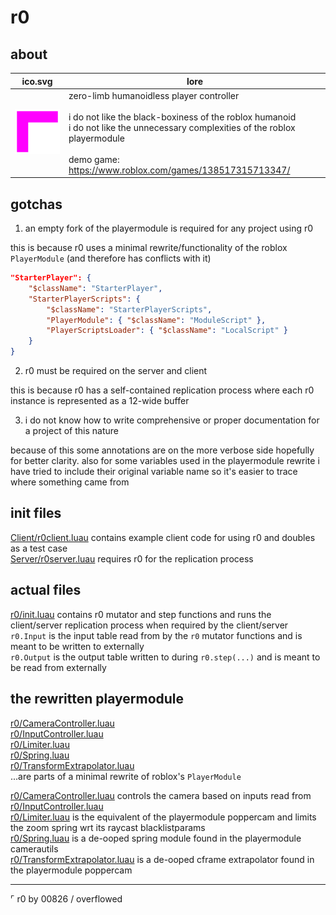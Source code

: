 # r0

## about

|ico.svg|lore|
|-|-|
|<img src="./r0-ico.svg" width="96"/>|zero-limb humanoidless player controller<br><br>i do not like the black-boxiness of the roblox humanoid<br>i do not like the unnecessary complexities of the roblox playermodule<br><br>demo game: https://www.roblox.com/games/138517315713347/|

## gotchas

1. an empty fork of the playermodule is required for any project using r0

this is because r0 uses a minimal rewrite/functionality of the roblox `PlayerModule` (and therefore has conflicts with it)

```json
"StarterPlayer": {
	"$className": "StarterPlayer",
	"StarterPlayerScripts": {
		"$className": "StarterPlayerScripts",
		"PlayerModule": { "$className": "ModuleScript" },
		"PlayerScriptsLoader": { "$className": "LocalScript" }
	}
}
```

2. r0 must be required on the server and client

this is because r0 has a self-contained replication process where each r0 instance is represented as a 12-wide buffer

3. i do not know how to write comprehensive or proper documentation for a project of this nature

because of this some annotations are on the more verbose side hopefully for better clarity. also for some variables used in the playermodule rewrite i have tried to include their original variable name so it's easier to trace where something came from

## init files

[Client/r0client.luau](Client/r0client.luau) contains example client code for using r0 and doubles as a test case \
[Server/r0server.luau](Client/r0server.luau) requires r0 for the replication process

## actual files

[r0/init.luau](r0/init.luau) contains r0 mutator and step functions and runs the client/server replication process when required by the client/server \
`r0.Input` is the input table read from by the `r0` mutator functions and is meant to be written to externally \
`r0.Output` is the output table written to during `r0.step(...)` and is meant to be read from externally

## the rewritten playermodule

[r0/CameraController.luau](r0/CameraController.luau) \
[r0/InputController.luau](r0/InputController.luau) \
[r0/Limiter.luau](r0/Limiter.luau) \
[r0/Spring.luau](r0/Spring.luau) \
[r0/TransformExtrapolator.luau](r0/TransformExtrapolator.luau) \
...are parts of a minimal rewrite of roblox's `PlayerModule`

[r0/CameraController.luau](r0/CameraController.luau) controls the camera based on inputs read from [r0/InputController.luau](r0/InputController.luau) \
[r0/Limiter.luau](r0/Limiter.luau) is the equivalent of the playermodule poppercam and limits the zoom spring wrt its raycast blacklistparams \
[r0/Spring.luau](r0/Spring.luau) is a de-ooped spring module found in the playermodule camerautils \
[r0/TransformExtrapolator.luau](r0/TransformExtrapolator.luau) is a de-ooped cframe extrapolator found in the playermodule poppercam

---

⌜ r0 by 00826 / overflowed